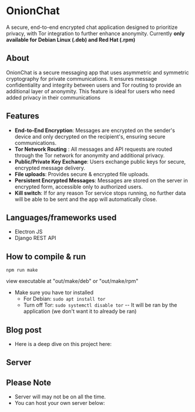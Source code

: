 
# OnionChat

A secure, end-to-end encrypted chat application designed to prioritize privacy, with Tor integration to further enhance anonymity. Currently **only available for Debian Linux (.deb) and Red Hat (.rpm)**

## About

OnionChat is a secure messaging app that uses asymmetric and symmetric cryptography  for private communications. It ensures message confidentiality and integrity between users and Tor routing to provide an additional layer of anonymity. This feature is ideal for users who need added privacy in their communications



## Features

- **End-to-End Encryption**: Messages are encrypted on the sender's device and only decrypted on the recipient's, ensuring secure communications.
- **Tor Network Routing** : All messages and API requests are routed through the Tor network for anonymity and additional privacy.
- **Public/Private Key Exchange**: Users exchange public keys for secure, encrypted message delivery.
- **File uploads**: Provides secure & encrypted file uploads.
- **Persistent Encrypted Messages**: Messages are stored on the server in encrypted form, accessible only to authorized users.
- **Kill switch**: If for any reason Tor service stops running, no further data will be able to be sent and the app will automatically close.




## Languages/frameworks used

- Electron JS 
- Django REST API


## How to compile & run

`npm run make`

view executable at "out/make/deb" or "out/make/rpm" 

- Make sure you have tor installed
    - For Debian: `sudo apt install tor`
    - Turn off Tor: `sudo systemctl disable tor` -- It will be ran by the application (we don't want it to already be ran)


## Blog post
- Here is a deep dive on this project here: 

## Server


## Please Note
- Server will may not be on all the time.
- You can host your own server below:
